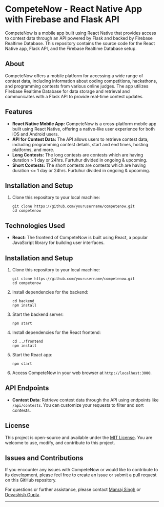 # CompeteNow - React Native App with Firebase and Flask API

CompeteNow is a mobile app built using React Native that provides access to contest data through an API powered by Flask and backed by Firebase Realtime Database. This repository contains the source code for the React Native app, Flask API, and the Firebase Realtime Database setup.

## About

CompeteNow offers a mobile platform for accessing a wide range of contest data, including information about coding competitions, hackathons, and programming contests from various online judges. The app utilizes Firebase Realtime Database for data storage and retrieval and communicates with a Flask API to provide real-time contest updates.

## Features

- **React Native Mobile App:** CompeteNow is a cross-platform mobile app built using React Native, offering a native-like user experience for both iOS and Android users.
- **API for Contest Data:** The API allows users to retrieve contest data, including programming contest details, start and end times, hosting platforms, and more.
- **Long Contests:** The long contests are contests which are having duration > 1 day or 24hrs. Furtuhur divided in ongoing & upcoming.
- **Short Contests:** The short contests are contests which are having duration <= 1 day or 24hrs. Furtuhur divided in ongoing & upcoming.

## Installation and Setup

1. Clone this repository to your local machine:

   ```shell
   git clone https://github.com/yourusername/competenow.git
   cd competenow
   
## Technologies Used

- **React:** The frontend of CompeteNow is built using React, a popular JavaScript library for building user interfaces.



## Installation and Setup

1. Clone this repository to your local machine:

   ```shell
   git clone https://github.com/yourusername/competenow.git
   cd competenow
   ```

2. Install dependencies for the backend:

   ```shell
   cd backend
   npm install
   ```

3. Start the backend server:

   ```shell
   npm start
   ```

4. Install dependencies for the React frontend:

   ```shell
   cd ../frontend
   npm install
   ```

5. Start the React app:

   ```shell
   npm start
   ```

6. Access CompeteNow in your web browser at `http://localhost:3000`.

## API Endpoints

- **Contest Data**: Retrieve contest data through the API using endpoints like `/api/contests`. You can customize your requests to filter and sort contests.

## License

This project is open-source and available under the [MIT License](LICENSE). You are welcome to use, modify, and contribute to this project.

## Issues and Contributions

If you encounter any issues with CompeteNow or would like to contribute to its development, please feel free to create an issue or submit a pull request on this GitHub repository.

For questions or further assistance, please contact [Manraj Singh](mailto:mannmanraj239@gmail.com) or [Devashish Gupta](mailto:dev).

---
